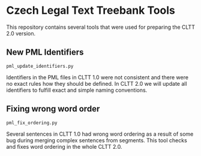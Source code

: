 # Czech Legal Text Treebank Tools

This repository contains several tools that were used for preparing the CLTT 2.0 version.

## New PML Identifiers

`pml_update_identifiers.py`

Identifiers in the PML files in CLTT 1.0 were not consistent and there were no exact
rules how they should be defined. In CLTT 2.0 we will update all identifiers to fulfill exact 
and simple naming conventions. 

## Fixing wrong word order

`pml_fix_ordering.py`

Several sentences in CLTT 1.0 had wrong word ordering as a result of some bug during
merging complex sentences from segments. This tool checks and fixes word ordering 
in the whole CLTT 2.0.
